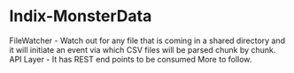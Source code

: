 # Indix-MonsterData

  FileWatcher - Watch out for any file that is coming in a shared directory and it will initiate an event via which CSV files will be parsed chunk by chunk.
  API Layer - It has REST end points to be consumed
  More to follow.
  
